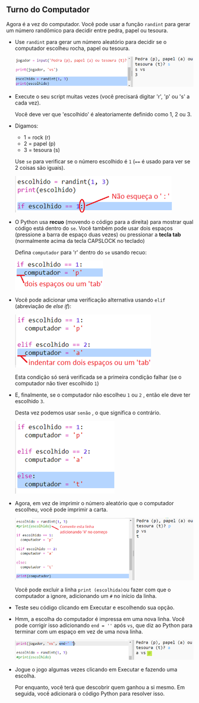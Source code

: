 ## Turno do Computador

Agora é a vez do computador. Você pode usar a função `randint` para gerar um número randômico para decidir entre pedra, papel ou tesoura.

+ Use `randint` para gerar um número aleatório para decidir se o computador escolheu rocha, papel ou tesoura.
    
    ![captura de tela](images/rps-randint.png)

+ Execute o seu script muitas vezes (você precisará digitar 'r', 'p' ou 's' a cada vez).
    
    Você deve ver que 'escolhido' é aleatoriamente definido como 1, 2 ou 3.

+ Digamos:
    
    + 1 = rock (r)
    + 2 = papel (p)
    + 3 = tesoura (s)
    
    Use `se` para verificar se o número escolhido é `1` (`==` é usado para ver se 2 coisas são iguais).
    
    ![captura de tela](images/rps-if-1.png)

+ O Python usa **recuo** (movendo o código para a direita) para mostrar qual código está dentro do `se`. Você também pode usar dois espaços (pressione a barra de espaço duas vezes) ou pressionar a **tecla tab** (normalmente acima da tecla CAPSLOCK no teclado)
    
    Defina `computador` para 'r' dentro do `se` usando recuo:
    
    ![captura de tela](images/rps-indent.png)

+ Você pode adicionar uma verificação alternativa usando `elif` (abreviação de *else if*):
    
    ![captura de tela](images/rps-elif-2.png)
    
    Esta condição só será verificada se a primeira condição falhar (se o computador não tiver escolhido `1`)

+ E, finalmente, se o computador não escolheu `1` ou `2` , então ele deve ter escolhido `3`.
    
    Desta vez podemos usar `senão` , o que significa o contrário.
    
    ![captura de tela](images/rps-else-3.png)

+ Agora, em vez de imprimir o número aleatório que o computador escolheu, você pode imprimir a carta.
    
    ![captura de tela](images/rps-print-computer.png)
    
    Você pode excluir a linha `print (escolhida)`ou fazer com que o computador a ignore, adicionando um `#` no início da linha.

+ Teste seu código clicando em Executar e escolhendo sua opção.

+ Hmm, a escolha do computador é impressa em uma nova linha. Você pode corrigir isso adicionando `end = ''` após `vs`, que diz ao Python para terminar com um espaço em vez de uma nova linha.
    
    ![captura de tela](images/rps-same-line.png)

+ Jogue o jogo algumas vezes clicando em Executar e fazendo uma escolha.
    
    Por enquanto, você terá que descobrir quem ganhou a si mesmo. Em seguida, você adicionará o código Python para resolver isso.